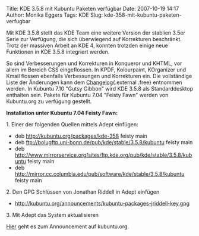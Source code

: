 Title: KDE 3.5.8 mit Kubuntu Paketen verfügbar
Date: 2007-10-19 14:17
Author: Monika Eggers
Tags: KDE
Slug: kde-358-mit-kubuntu-paketen-verfugbar

Mit KDE 3.5.8 stellt das KDE Team eine weitere Version der stablien
3.5er Serie zur Verfügung, die sich überwiegend auf Korrekturen
beschränkt. Trotz der massiven Arbeit an KDE 4, konnten trotzden einige
neue Funktionen in KDE 3.5.8 integriert werden.


So sind Verbesserungen und Korrekturen in Konqueror und KHTML, vor allem
im Bereich CSS eingeflossen. In KPDF, Kolourpaint, KOrganizer und Kmail
flossen ebenfalls Verbessungen und Korrekturen ein. Die vollständige
Liste der Änderungen kann dem
[Changelog](http://www.kde.org/announcements/changelogs/changelog3_5_7to3_5_8.php "http://www.kde.org/announcements/changelogs/changelog3_5_7to3_5_8.php"){.external
.free} entnommen werden. In Kubuntu 7.10 "Gutsy Gibbon" wird KDE 3.5.8
als Standarddesktop enthalten sein. Pakete für Kubuntu 7.04 "Feisty
Fawn" werden von Kubuntu.org zu verfügung gestellt.


<!--break--><!--break-->

**Installation unter Kubuntu 7.04 Feisty Fawn:**


1\. Einer der folgenden Quellen mittels Adept einfügen:


-   deb <http://kubuntu.org/packages/kde-358> feisty main
-   deb <ftp://bolugftp.uni-bonn.de/pub/kde/stable/3.5.8/kubuntu> feisty
    main
-   deb
    <http://www.mirrorservice.org/sites/ftp.kde.org/pub/kde/stable/3.5.8/kubuntu>
    feisty main
-   deb
    <http://mirror.cc.columbia.edu/pub/software/kde/stable/3.5.8/kubuntu>
    feisty main


2\. Den GPG Schlüssen von Jonathan Riddell in Adept einfügen


-   <http://kubuntu.org/announcements/kubuntu-packages-jriddell-key.gpg>


3\. Mit Adept das System aktualisieren


[Hier](http://kubuntu.org/announcements/kde-358.php) geht es zum
Announcement auf kubuntu.org.



